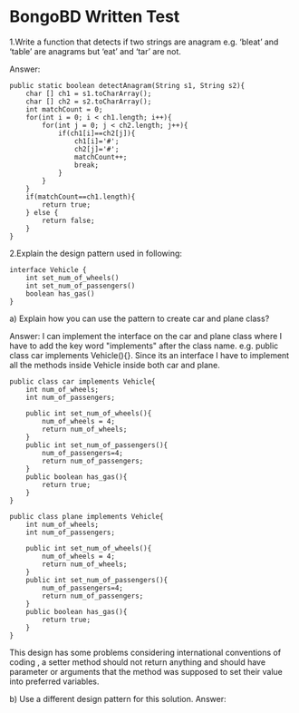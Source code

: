 # BongoBD Written Test


1.Write a function that detects if two strings are anagram e.g. ‘bleat’ and ‘table’ are anagrams but ‘eat’ and ‘tar’ are not.

Answer: 

    public static boolean detectAnagram(String s1, String s2){
        char [] ch1 = s1.toCharArray();
        char [] ch2 = s2.toCharArray();
        int matchCount = 0;
        for(int i = 0; i < ch1.length; i++){
            for(int j = 0; j < ch2.length; j++){
                if(ch1[i]==ch2[j]){
                    ch1[i]='#';
                    ch2[j]='#';
                    matchCount++;
                    break;
                }
            }
        }
        if(matchCount==ch1.length){
            return true;
        } else {
            return false;
        }
    }
 
 2.Explain the design pattern used in following:
 
    interface Vehicle {
        int set_num_of_wheels()
        int set_num_of_passengers()
        boolean has_gas()
    }
  
a) Explain how you can use the pattern to create car and plane class?

Answer: I can implement the interface on the car and plane class where I have to add the key word "implements" after the class name.
e.g. public class car implements Vehicle(){}. Since its an interface I have to implement all the methods inside Vehicle inside both car and plane.
    
    public class car implements Vehicle{
        int num_of_wheels;
        int num_of_passengers;
 
        public int set_num_of_wheels(){
            num_of_wheels = 4;
            return num_of_wheels;
        }
        public int set_num_of_passengers(){
            num_of_passengers=4;
            return num_of_passengers;
        }
        public boolean has_gas(){
            return true;
        }
    }
    
    public class plane implements Vehicle{
        int num_of_wheels;
        int num_of_passengers;
 
        public int set_num_of_wheels(){
            num_of_wheels = 4;
            return num_of_wheels;
        }
        public int set_num_of_passengers(){
            num_of_passengers=4;
            return num_of_passengers;
        }
        public boolean has_gas(){
            return true;
        }
    }
    
This design has some problems considering international conventions of coding , a setter method should not return anything and should have parameter or arguments that the method was supposed to set their value into preferred variables. 

b) Use a different design pattern for this solution.
Answer:   
